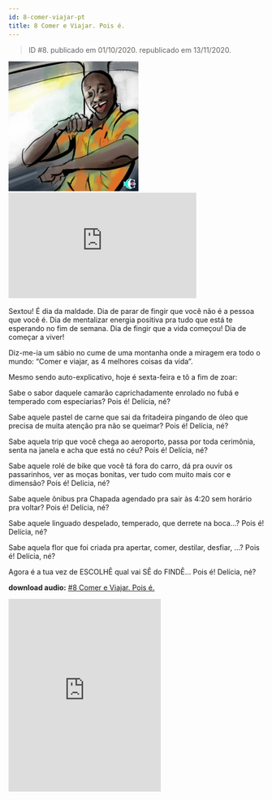 ```yaml
---
id: 8-comer-viajar-pt
title: 8 Comer e Viajar. Pois é.
---
```


> ID #8. publicado em 01/10/2020. republicado em 13/11/2020.

![img](../../static/img/BC-08-comer-viajar-desenho.jpg) <iframe width="370" height="208" src="https://www.youtube.com/embed/Cvyu3FMC7_Y" frameborder="0" allow="accelerometer; autoplay; clipboard-write; encrypted-media; gyroscope; picture-in-picture" allowfullscreen></iframe>

Sextou! É dia da maldade. Dia de parar de fingir que você não é a pessoa que você é. Dia de mentalizar energia positiva pra tudo que está te esperando no fim de semana. Dia de fingir que a vida começou! Dia de começar a viver!

Diz-me-ia um sábio no cume de uma montanha onde a miragem era todo o mundo: “Comer e viajar, as 4 melhores coisas da vida”.

Mesmo sendo auto-explicativo, hoje é sexta-feira e tô a fim de zoar:

Sabe o sabor daquele camarão caprichadamente enrolado no fubá e temperado com especiarias? Pois é! Delícia, né?

Sabe aquele pastel de carne que sai da fritadeira pingando de óleo que precisa de muita atenção pra não se queimar? Pois é! Delícia, né?

Sabe aquela trip que você chega ao aeroporto, passa por toda cerimônia, senta na janela e acha que está no céu? Pois é! Delícia, né?

Sabe aquele rolé de bike que você tá fora do carro, dá pra ouvir os passarinhos, ver as moças bonitas, ver tudo com muito mais cor e dimensão? Pois é! Delícia, né?

Sabe aquele ônibus pra Chapada agendado pra sair às 4:20 sem horário pra voltar? Pois é! Delícia, né?

Sabe aquele linguado despelado, temperado, que derrete na boca...? Pois é! Delícia, né?

Sabe aquela flor que foi criada pra apertar, comer, destilar, desfiar, ...? Pois é! Delícia, né?

Agora é a tua vez de ESCOLHÊ qual vai SÊ do FINDÊ... Pois é! Delícia, né?

**download audio:** <a href="/audio/BC-08-comer-viajar-audio-remix-pt.mp4" target="_blank">#8 Comer e Viajar. Pois é.</a>

<iframe src="https://open.spotify.com/embed/track/7k9655GBLcnaQq1w2ak29r" width="300" height="380" frameborder="0" allowtransparency="true" allow="encrypted-media"></iframe>